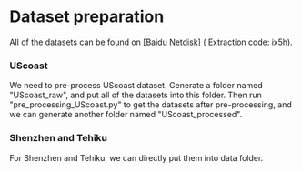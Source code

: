 # Dataset preparation

All of the datasets can be found on [[Baidu Netdisk]](https://pan.baidu.com/s/1C4_PmbIozKUaWS53f4_jXA?pwd=ix5h) ( Extraction code: ix5h).

### UScoast

We need to pre-process UScoast dataset. Generate a folder named "UScoast_raw", and put all of the datasets into this folder. Then run "pre_processing_UScoast.py" to get the datasets after pre-processing, and we can generate another folder named "UScoast_processed".

### Shenzhen and Tehiku

For Shenzhen and Tehiku, we can directly put them into data folder.

